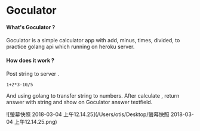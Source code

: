 # Goculator 

#### What's Goculator ?

Goculator is a simple calculator app with add, minus, times, divided, to practice golang api which running on heroku server.

#### How does it work ?

Post string  to server .

```
1+2*3-10/5
```

And using golang to transfer string to numbers. After calculate , return answer with string and show on Goculator answer textfield.

![螢幕快照 2018-03-04 上午12.14.25](/Users/otis/Desktop/螢幕快照 2018-03-04 上午12.14.25.png)



#### 